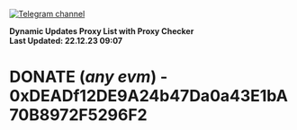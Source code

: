 [![Telegram channel](https://img.shields.io/endpoint?url=https://runkit.io/damiankrawczyk/telegram-badge/branches/master?url=https://t.me/n4z4v0d)](https://t.me/n4z4v0d) 

**Dynamic Updates Proxy List with Proxy Checker**  
**Last Updated: 22.12.23 09:07**

# DONATE (_any evm_) - 0xDEADf12DE9A24b47Da0a43E1bA70B8972F5296F2
